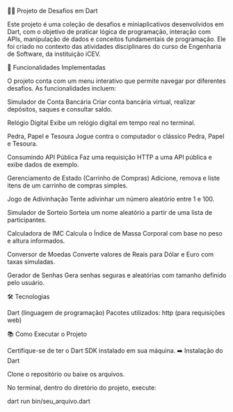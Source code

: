 🧑‍💻 Projeto de Desafios em Dart

Este projeto é uma coleção de desafios e miniaplicativos desenvolvidos em Dart, com o objetivo de praticar lógica de programação, interação com APIs, manipulação de dados e conceitos fundamentais de programação. Ele foi criado no contexto das atividades disciplinares do curso de Engenharia de Software, da instituição iCEV.

🚀 Funcionalidades Implementadas

O projeto conta com um menu interativo que permite navegar por diferentes desafios. As funcionalidades incluem:

Simulador de Conta Bancária
    Criar conta bancária virtual, realizar depósitos, saques e consultar saldo.

Relógio Digital
    Exibe um relógio digital em tempo real no terminal.

Pedra, Papel e Tesoura
    Jogue contra o computador o clássico Pedra, Papel e Tesoura.

Consumindo API Pública
    Faz uma requisição HTTP a uma API pública e exibe dados de exemplo.

Gerenciamento de Estado (Carrinho de Compras)
    Adicione, remova e liste itens de um carrinho de compras simples.

Jogo de Adivinhação
    Tente adivinhar um número aleatório entre 1 e 100.

Simulador de Sorteio
    Sorteia um nome aleatório a partir de uma lista de participantes.

Calculadora de IMC
    Calcula o Índice de Massa Corporal com base no peso e altura informados.

Conversor de Moedas
    Converte valores de Reais para Dólar e Euro com taxas simuladas.

Gerador de Senhas
    Gera senhas seguras e aleatórias com tamanho definido pelo usuário.

🛠️ Tecnologias

Dart (linguagem de programação)
Pacotes utilizados:
    http (para requisições web)

📚 Como Executar o Projeto

Certifique-se de ter o Dart SDK instalado em sua máquina.
➡️ Instalação do Dart

Clone o repositório ou baixe os arquivos.

No terminal, dentro do diretório do projeto, execute:

dart run bin/seu_arquivo.dart
